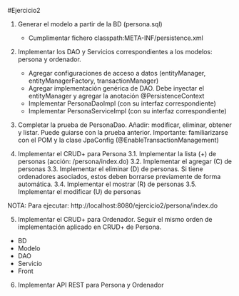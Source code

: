 #Ejercicio2

1. Generar el modelo a partir de la BD (persona.sql)
	- Cumplimentar fichero classpath:META-INF/persistence.xml

2. Implementar los DAO y Servicios correspondientes a los modelos: persona y ordenador.
	- Agregar configuraciones de acceso a datos (entityManager, entityManagerFactory, transactionManager)
	- Agregar implementación genérica de DAO. Debe inyectar el entityManager y agregar la anotación @PersistenceContext
	- Implementar PersonaDaoImpl (con su interfaz correspondiente)
	- Implementar PersonaServiceImpl (con su interfaz correspondiente)

3. Completar la prueba de PersonaDao. Añadir: modificar, eliminar, obtener y listar. Puede guiarse con la prueba anterior. Importante: familiarizarse con el POM y la clase JpaConfig (@EnableTransactionManagement)

4. Implementar el CRUD+ para Persona
	3.1. Implementar la lista (+) de personas (acción: /persona/index.do)
	3.2. Implementar el agregar (C) de personas
	3.3. Implementar el eliminar (D) de personas. Si tiene ordenadores asociados, estos deben borrarse previamente de forma automática.
	3.4. Implementar el mostrar (R) de personas
	3.5. Implementar el modificar (U) de personas

NOTA: Para ejecutar: http://localhost:8080/ejercicio2/persona/index.do

5. Implementar el CRUD+ para Ordenador. Seguir el mismo orden de implementación aplicado en CRUD+ de Persona.
- BD
- Modelo
- DAO
- Servicio
- Front

6. Implementar API REST para Persona y Ordenador




